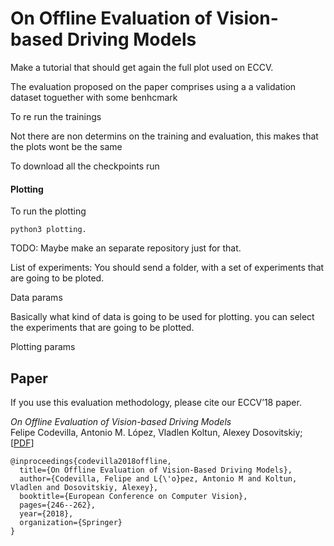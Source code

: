 On Offline Evaluation of Vision-based Driving Models
====================================================

Make a tutorial that should get again the full plot used
on ECCV.

The evaluation proposed on the paper comprises
using a a validation dataset toguether with some benhcmark


To re run the trainings

Not there are non determins on the training and evaluation, this
makes that the plots wont be the same


To download all the checkpoints run


#### Plotting


To run the plotting

    python3 plotting.







TODO: Maybe make an separate repository just for that.

List of experiments:
You should send a folder, with a set of experiments that are
going to be ploted.

Data params

Basically what kind of data is going to be used for plotting.
you can select the experiments that are going to be plotted.





Plotting params



Paper
-----

If you use this evaluation methodology, please cite our ECCV’18 paper.

_On Offline Evaluation of Vision-based Driving Models_<br>Felipe Codevilla,
 Antonio M. López, Vladlen Koltun, Alexey Dosovitskiy;
[[PDF](https://arxiv.org/pdf/1809.04843.pdf)]


```
@inproceedings{codevilla2018offline,
  title={On Offline Evaluation of Vision-Based Driving Models},
  author={Codevilla, Felipe and L{\'o}pez, Antonio M and Koltun, Vladlen and Dosovitskiy, Alexey},
  booktitle={European Conference on Computer Vision},
  pages={246--262},
  year={2018},
  organization={Springer}
}

```
